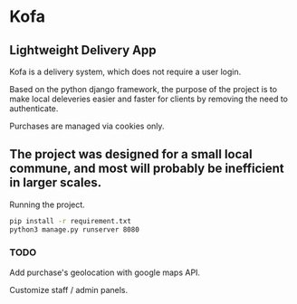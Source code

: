 # Kofa
Lightweight Delivery App
---

Kofa is a delivery system, which does not require a user login.

Based on the python django framework, the purpose of the project is to make local deleveries easier and faster for clients by removing the need to authenticate.

Purchases are managed via cookies only.

The project was designed for a small local commune, and most will probably be inefficient in larger scales.
---

Running the project.

```bash
pip install -r requirement.txt
python3 manage.py runserver 8080
```

### TODO
Add purchase's geolocation with google maps API.

Customize staff / admin panels.
